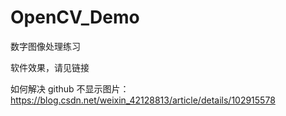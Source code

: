 # OpenCV_Demo
数字图像处理练习

软件效果，请见链接

如何解决 github 不显示图片：https://blog.csdn.net/weixin_42128813/article/details/102915578


